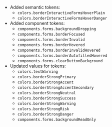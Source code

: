 - Added semantic tokens: 
  - `colors.borderInteractiveFormsHoverPlain`
  - `colors.borderInteractiveFormsHoverDanger`
- Added component tokens:
  - `components.forms.backgroundDropping`
  - `components.forms.borderFocused`
  - `components.forms.borderInvalid`
  - `components.forms.borderHovered`
  - `components.forms.borderInvalidHovered`
  - `components.forms.borderAutofilledHovered`
  - `components.forms.clearButtonBackground`
- Updated values for tokens:
  - `colors.textWarning`
  - `colors.borderStrongPrimary`
  - `colors.borderStrongAccent`
  - `colors.borderStrongAccentSecondary`
  - `colors.borderStrongNeutral`
  - `colors.borderStrongSuccess`
  - `colors.borderStrongWarning`
  - `colors.borderStrongRisk`
  - `colors.borderStrongDanger`
  - `components.forms.backgroundReadOnly`

